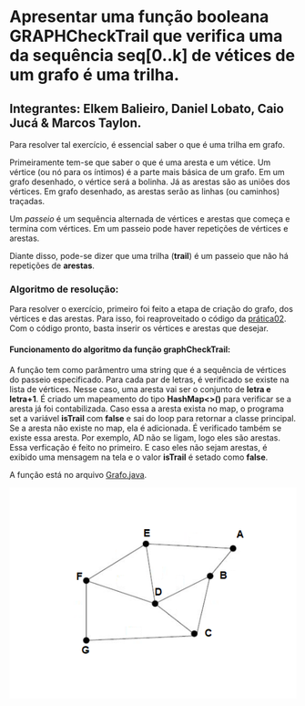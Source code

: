# Apresentar uma função booleana GRAPHCheckTrail que verifica uma da sequência seq[0..k] de vétices de um grafo é uma trilha.

## Integrantes: Elkem Balieiro, Daniel Lobato, Caio Jucá & Marcos Taylon.

Para resolver tal exercício, é essencial saber o que é uma trilha em grafo.

Primeiramente tem-se que saber o que é uma aresta e um vétice. Um vértice (ou nó para os íntimos) é a parte mais básica de um grafo. Em um grafo desenhado, o vértice será a bolinha. Já as arestas são as uniões dos vértices. Em grafo desenhado, as arestas serão as linhas (ou caminhos) traçadas.

Um *passeio* é um sequência alternada de vértices e arestas que começa e termina com vértices. Em um passeio pode haver repetições de vértices e arestas.

Diante disso, pode-se dizer que uma trilha (**trail**) é um passeio que não há repetições de **arestas**.

### Algoritmo de resolução:

Para resolver o exercício, primeiro foi feito a etapa de criação do grafo, dos vértices e das arestas. Para isso, foi reaproveitado o código da [prática02](https://github.com/balieiroElkem/Teoria-dos-grafos/tree/main/pratica02/src/main/java). Com o código pronto, basta inserir os vértices e arestas que desejar.

#### Funcionamento do algoritmo da função __graphCheckTrail__:

A função tem como parâmentro uma string que é a sequência de vértices do passeio especificado. Para cada par de letras, é verificado se existe na lista de vértices. Nesse caso, uma aresta vai ser o conjunto de __letra e letra+1__. É criado um mapeamento do tipo __HashMap<>()__ para verificar se a aresta já foi contabilizada. Caso essa a aresta exista no map, o programa set a variável __isTrail__ com __false__ e sai do loop para retornar a classe principal. Se a aresta não existe no map, ela é adicionada. É verificado também se existe essa aresta. Por exemplo, AD não se ligam, logo eles são arestas. Essa verficação é feito no primeiro. E caso eles não sejam arestas, é exibido uma mensagem na tela e o valor __isTrail__ é setado como __false__.

A função está no arquivo [Grafo.java](src/main/java/grafo/core/Grafo.java).

![Grafo](imagem/Grafo.png "Grafo de Exemplo")